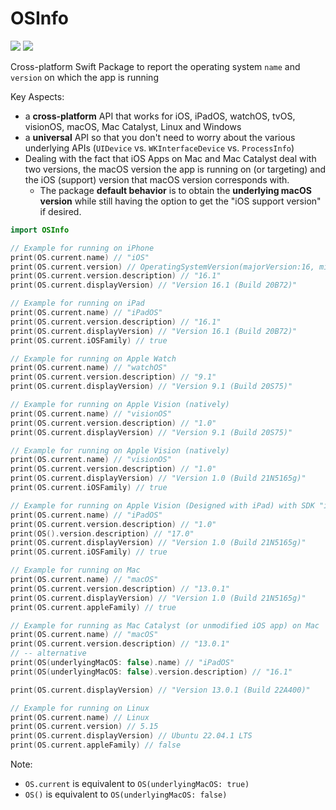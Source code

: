 # OSInfo

[![](https://img.shields.io/endpoint?url=https%3A%2F%2Fswiftpackageindex.com%2Fapi%2Fpackages%2FMarcoEidinger%2FOSInfo%2Fbadge%3Ftype%3Dplatforms)](https://swiftpackageindex.com/MarcoEidinger/OSInfo)
[![](https://img.shields.io/endpoint?url=https%3A%2F%2Fswiftpackageindex.com%2Fapi%2Fpackages%2FMarcoEidinger%2FOSInfo%2Fbadge%3Ftype%3Dswift-versions)](https://swiftpackageindex.com/MarcoEidinger/OSInfo)

Cross-platform Swift Package to report the operating system `name` and `version` on which the app is running

Key Aspects:
- a **cross-platform** API that works for iOS, iPadOS, watchOS, tvOS, visionOS, macOS, Mac Catalyst, Linux and Windows
- a **universal** API so that you don't need to worry about the various underlying APIs (`UIDevice` vs. `WKInterfaceDevice` vs. `ProcessInfo`)
- Dealing with the fact that iOS Apps on Mac and Mac Catalyst deal with two versions, the macOS version the app is running on (or targeting) and the iOS (support) version that macOS version corresponds with.
  - The package **default behavior** is to obtain the **underlying macOS version** while still having the option to get the "iOS support version" if desired.

```swift
import OSInfo

// Example for running on iPhone
print(OS.current.name) // "iOS"
print(OS.current.version) // OperatingSystemVersion(majorVersion:16, minorVersion:1,patchVersion:0)
print(OS.current.version.description) // "16.1"
print(OS.current.displayVersion) // "Version 16.1 (Build 20B72)"

// Example for running on iPad
print(OS.current.name) // "iPadOS"
print(OS.current.version.description) // "16.1"
print(OS.current.displayVersion) // "Version 16.1 (Build 20B72)"
print(OS.current.iOSFamily) // true

// Example for running on Apple Watch
print(OS.current.name) // "watchOS"
print(OS.current.version.description) // "9.1"
print(OS.current.displayVersion) // "Version 9.1 (Build 20S75)"

// Example for running on Apple Vision (natively)
print(OS.current.name) // "visionOS"
print(OS.current.version.description) // "1.0"
print(OS.current.displayVersion) // "Version 9.1 (Build 20S75)"

// Example for running on Apple Vision (natively)
print(OS.current.name) // "visionOS"
print(OS.current.version.description) // "1.0"
print(OS.current.displayVersion) // "Version 1.0 (Build 21N5165g)"
print(OS.current.iOSFamily) // true

// Example for running on Apple Vision (Designed with iPad) with SDK "iOS"
print(OS.current.name) // "iPadOS"
print(OS.current.version.description) // "1.0"
print(OS().version.description) // "17.0"
print(OS.current.displayVersion) // "Version 1.0 (Build 21N5165g)"
print(OS.current.iOSFamily) // true

// Example for running on Mac
print(OS.current.name) // "macOS"
print(OS.current.version.description) // "13.0.1"
print(OS.current.displayVersion) // "Version 1.0 (Build 21N5165g)"
print(OS.current.appleFamily) // true

// Example for running as Mac Catalyst (or unmodified iOS app) on Mac
print(OS.current.name) // "macOS"
print(OS.current.version.description) // "13.0.1"
// -- alternative
print(OS(underlyingMacOS: false).name) // "iPadOS"
print(OS(underlyingMacOS: false).version.description) // "16.1"

print(OS.current.displayVersion) // "Version 13.0.1 (Build 22A400)"

// Example for running on Linux
print(OS.current.name) // Linux
print(OS.current.version) // 5.15
print(OS.current.displayVersion) // Ubuntu 22.04.1 LTS
print(OS.current.appleFamily) // false
```

Note:
- `OS.current` is equivalent to `OS(underlyingMacOS: true)`
- `OS()` is equivalent to `OS(underlyingMacOS: false)`
